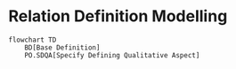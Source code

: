 # Relation Definition Modelling

```mermaid
flowchart TD
    BD[Base Definition]
    PO.SDQA[Specify Defining Qualitative Aspect]
```
